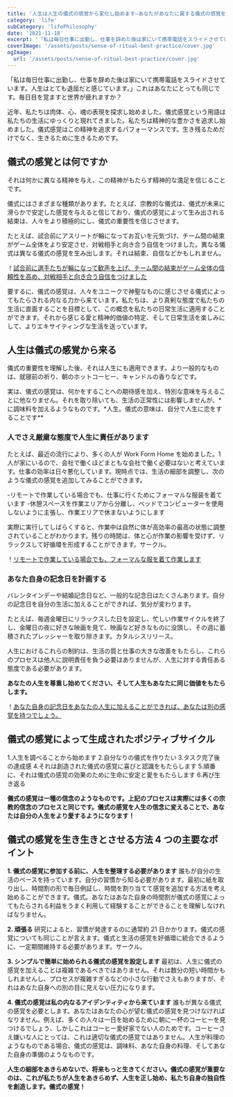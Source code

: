 ```yaml
---
title: '人生は人生の儀式の感覚から変化し始めます—あなたがあなたに属する儀式の感覚を構築するのを助けるために'
category: 'life'
subCategory: 'lifePhilosophy'
date: '2021-11-18'
excerpt: '「私は毎日仕事に出勤し、仕事を辞めた後は家にいて携帯電話をスライドさせています。人生はとても退屈だと感じています。」これはあなたにとっても同じです。毎日目を覚ますと世界が疲れますか？近年、私たちは肉体、心、魂の表現を探求し始めました。儀式感覚という用語は私たちの生活にゆっくりと現れてきました。私たちは精神的な豊かさを追求し始めました。儀式感覚はこの精神を追求するパフォーマンスです。生き残るためだけでなく、生きるために生きるためです。'
coverImage: '/assets/posts/sense-of-ritual-best-practice/cover.jpg'
ogImage:
  url: '/assets/posts/sense-of-ritual-best-practice/cover.jpg'
---
```


「私は毎日仕事に出勤し、仕事を辞めた後は家にいて携帯電話をスライドさせています。人生はとても退屈だと感じています。」これはあなたにとっても同じです。毎日目を覚ますと世界が疲れますか？

近年、私たちは肉体、心、魂の表現を探求し始めました。儀式感覚という用語は私たちの生活にゆっくりと現れてきました。私たちは精神的な豊かさを追求し始めました。儀式感覚はこの精神を追求するパフォーマンスです。生き残るためだけでなく、生きるために生きるためです。

## 儀式の感覚とは何ですか

それは何かに異なる精神を与え、この精神がもたらす精神的な満足を信じることです。

儀式にはさまざまな種類があります。たとえば、宗教的な儀式は、儀式が未来に滑らかで安定した感覚を与えると信じており、儀式の感覚によって生み出される結束は、人々をより積極的にし、儀式の重要性を信じさせます。

たとえば、試合前にアスリートが輪になってお互いを元気づけ、チーム間の結束がゲーム全体をより安定させ、対戦相手と向き合う自信をつけました。異なる儀式は異なる儀式の感覚を生み出します。それは結束、自信などかもしれません。

！[試合前に選手たちが輪になって歓声を上げ、チーム間の結束がゲーム全体の信頼性を高め、対戦相手と向き合う自信をつけました](https://i.imgur.com/jvE57mf.jpg)

要するに、儀式の感覚は、人々をユニークで神聖なものに感じさせる儀式によってもたらされる内なる力から来ています。私たちは、より真剣な態度で私たちの生活に直面することを目標として、この概念を私たちの日常生活に適用することができます。それから感じる愛と精神的価値の特定、そして日常生活を楽しみにして、よりエキサイティングな生活を送っています。

## 人生は儀式の感覚から来る

儀式の重要性を理解した後、それは人生にも適用できます。より一般的なものは、就寝前の祈り、朝のホットコーヒー、キャンドルの香りなどです。

実は、儀式の感覚は、何かをすることへの期待感を加え、特別な意味を与えることに他なりません。それを取り除いても、生活の正常性には影響しませんが、*に調味料を加えるようなものです。*人生。儀式の意味は、自分で人生に恋をすることです\*\*

### 人でさえ厳粛な態度で人生に責任があります

たとえば、最近の流行により、多くの人が Work Form Home を始めました。1 人が家にいるので、会社で働くほどまともな会社で働く必要はないと考えています。仕事の効率は日々悪化しています。現時点では、生活の細部を調整し、次のような儀式の感覚を追加してみることができます。

-リモートで作業している場合でも、仕事に行くためにフォーマルな服装を着ています -休憩スペースを作業エリアから分離し、ベッドでコンピューターを使用しないように主張し、作業エリアで休まないようにします

実際に実行してしばらくすると、作業中は自然に体が高効率の最高の状態に調整されていることがわかります。残りの時間は、体と心が作業の影響を受けず、リラックスして好循環を形成することができます。サークル。

！[リモートで作業している場合でも、フォーマルな服を着て作業します](https://i.imgur.com/3OGOTJV.jpg)

### あなた自身の記念日を計画する

バレンタインデーや結婚記念日など、一般的な記念日はたくさんあります。自分の記念日を自分の生活に加えることができれば、気分が変わります。

たとえば、毎週金曜日にリラックスした日を設定し、忙しい作業サイクルを終了し、金曜日の夜に好きな映画を見て、映画など好きなものに没頭し、その週に蓄積されたプレッシャーを取り除きます。カタルシスリリース。

人生におけるこれらの制約は、生活の質と仕事の大きな改善をもたらし、これらのプロセスは他人に説明責任を負う必要はありませんが、人生に対する責任ある態度である必要があります。

**あなたの人生を尊重し始めてください、そして人生もあなたに同じ価値をもたらします。**

！[あなた自身の記念日をあなたの人生に加えることができれば、あなたは別の感覚を持つでしょう。](https://i.imgur.com/RiGo0v1.jpg)

## 儀式の感覚によって生成されたポジティブサイクル

1.人生を調べることから始めます 2.自分なりの儀式を作りたい 3.タスク完了後の達成感 4.それは創造された儀式の感覚に喜びと認識をもたらします 5.順番に、それは儀式の感覚の効果のために生命に安定と愛をもたらします 6.再び生き返る

**儀式の感覚は一種の信念のようなものです。上記のプロセスは実際には多くの宗教的信念のプロセスと同じです。儀式の感覚を人生の信念に変えることで、あなたは自分の人生をより愛するようになります！**

## 儀式の感覚を生き生きとさせる方法 4 つの主要なポイント

**1. 儀式の感覚に参加する前に、人生を整理する必要があります**
誰もが自分の生活のペースを持っています。自分の習慣から知る必要があります。最初に紙を取り出し、時間割の形で毎日例証し、時間を割り当てて感覚を追加する方法を考え始めることができます。儀式。あなたはあなた自身の時間割が儀式の感覚によってもたらされる利益をうまく利用して経験することができることを理解しなければなりません。

**2. 頑張る**
研究によると、習慣が発達するのに通常約 21 日かかります。儀式の感覚についても同じことが言えます。儀式と生活の感覚を好循環に統合できるように、一定期間維持する必要があります。サークル。

**3. シンプルで簡単に始められる儀式の感覚を設定します**
最初は、人生に儀式の感覚を加えることは複雑であるべきではありません。それは数分の短い時間かもしれませんし、プロセスが複雑すぎるなどの小さな行動でさえもありますが、それはあなた自身への別の目に見えない圧力になります。

**4. 儀式の感覚は私の内なるアイデンティティから来ています**
誰もが異なる儀式の感覚を必要とします。あなたはあなたの心が望む儀式の感覚を見つけなければなりません。例えば、多くの人々は一日を始めるために朝に一杯のコーヒーを見つけるでしょう、しかしこれはコーヒー愛好家でない人のためです。コーヒーさえ嫌いな人にとっては、これは適切な儀式の感覚ではありません。人生が料理のようなものである場合、儀式の感覚は、調味料、あなた自身の料理、そしてあなた自身の準備のようなものです。

**人生の細部をあきらめないで、将来もっと生きてください。儀式の感覚が重要なのは、これが私たちが人生をあきらめず、人生を正し始め、私たち自身の独自性を創造します。儀式の感覚！**
